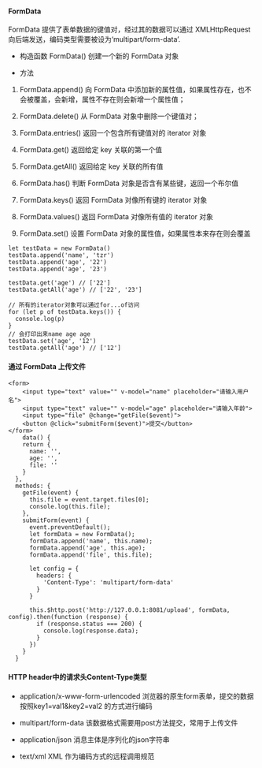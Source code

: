 #### FormData

FormData 提供了表单数据的键值对，经过其的数据可以通过 XMLHttpRequest 向后端发送，编码类型需要被设为‘multipart/form-data’.

- 构造函数
  FormData() 创建一个新的 FormData 对象

- 方法
1. FormData.append()
  向 FormData 中添加新的属性值，如果属性存在，也不会被覆盖，会新增，属性不存在则会新增一个属性值；

2. FormData.delete()
从 FormData 对象中删除一个键值对；

3. FormData.entries()
返回一个包含所有键值对的 iterator 对象

4. FormData.get()
返回给定 key 关联的第一个值

5. FormData.getAll()
返回给定 key 关联的所有值

6. FormData.has()
判断 FormData 对象是否含有某些键，返回一个布尔值

7. FormData.keys()
返回 FormData 对像所有键的 iterator 对象

8. FormData.values()
返回 FormData 对像所有值的 iterator 对象

9. FormData.set()
设置 FormData 对象的属性值，如果属性本来存在则会覆盖

```
let testData = new FormData()
testData.append('name', 'tzr')
testData.append('age', '22')
testData.append('age', '23')

testData.get('age') // ['22']
testData.getAll('age') // ['22', '23']

// 所有的iterator对象可以通过for...of访问
for (let p of testData.keys()) {
  console.log(p)
}
// 会打印出来name age age
testData.set('age', '12')
testData.getAll('age') // ['12']
```

#### 通过 FormData 上传文件

```
<form>
    <input type="text" value="" v-model="name" placeholder="请输入用户名">
    <input type="text" value="" v-model="age" placeholder="请输入年龄">
    <input type="file" @change="getFile($event)">
    <button @click="submitForm($event)">提交</button>
</form>
	data() {
    return {
      name: '',
      age: '',
      file: ''
    }
  },
  methods: {
    getFile(event) {
      this.file = event.target.files[0];
      console.log(this.file);
    },
    submitForm(event) {
      event.preventDefault();
      let formData = new FormData();
      formData.append('name', this.name);
      formData.append('age', this.age);
      formData.append('file', this.file);

      let config = {
        headers: {
          'Content-Type': 'multipart/form-data'
        }
      }

      this.$http.post('http://127.0.0.1:8081/upload', formData, config).then(function (response) {
        if (response.status === 200) {
          console.log(response.data);
        }
      })
    }
  }
```

#### HTTP header中的请求头Content-Type类型

- application/x-www-form-urlencoded
浏览器的原生form表单，提交的数据按照key1=val1&key2=val2 的方式进行编码

- multipart/form-data
该数据格式需要用post方法提交，常用于上传文件

- application/json
消息主体是序列化的json字符串

- text/xml
XML 作为编码方式的远程调用规范
